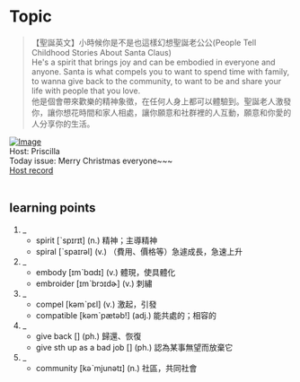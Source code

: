 # Topic

> 【聖誕英文】小時候你是不是也這樣幻想聖誕老公公(People Tell Childhood Stories About Santa Claus) <br>
> He's a spirit that brings joy and can be embodied in everyone and anyone. Santa is what compels you to want to spend time with family, to wanna give back to the community, to want to be and share your life with people that you love.  <br>
> 他是個會帶來歡樂的精神象徵，在任何人身上都可以體驗到。聖誕老人激發你，讓你想花時間和家人相處，讓你願意和社群裡的人互動，願意和你愛的人分享你的生活。 <br>

[![Image](https://cdn.voicetube.com/assets/thumbnails/iZ0zFZ_nvkg.jpg)](https://www.youtube.com/embed/iZ0zFZ_nvkg?rel=0&showinfo=0&cc_load_policy=0&controls=1&autoplay=1&iv_load_policy=3&playsinline=1&wmode=transparent&start=204&end=224&enablejsapi=1&origin=https://tw.voicetube.com&widgetid=1)<br>
Host: Priscilla
<br>Today issue: Merry Christmas everyone~~~
<br>
[Host record](https://cdn.voicetube.com/tmp/everyday_records/priscilla.huang/2557.mp3)
<br><br>
## learning points
1. _
	* spirit [ˋspɪrɪt] (n.) 精神；主導精神
	* spiral [ˋspaɪrəl] (v.) （費用、價格等）急遽成長，急速上升
2. _
	* embody [ɪmˋbɑdɪ] (v.) 體現，使具體化
	* embroider [ɪmˋbrɔɪdɚ] (v.) 刺繡
3. _
	* compel [kəmˋpɛl] (v.) 激起，引發
	* compatible [kəmˋpætəb!] (adj.) 能共處的；相容的
4. _
	* give back [] (ph.) 歸還、恢復
	* give sth up as a bad job [] (ph.) 認為某事無望而放棄它
5. _
	* community [kəˋmjunətɪ] (n.) 社區，共同社會
